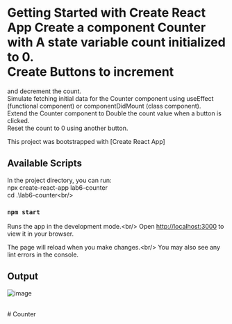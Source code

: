 # Getting Started with Create React App Create a component Counter with A state variable count initialized to 0.<br/> Create Buttons to increment
and decrement the count. <br/>Simulate fetching initial data for the Counter component using useEffect
(functional component) or componentDidMount (class component).<br/> Extend the Counter component
to Double the count value when a button is clicked. <br/>Reset the count to 0 using another button.<br/>

This project was bootstrapped with [Create React App]<br/>

## Available Scripts<br/>

In the project directory, you can run:<br/>
npx create-react-app lab6-counter<br/>
cd .\lab6-counter\<br/>

### `npm start`

Runs the app in the development mode.\<br/>
Open [http://localhost:3000](http://localhost:3000) to view it in your browser.<br/>

The page will reload when you make changes.\<br/>
You may also see any lint errors in the console.<br/>

## Output <br/>



![image](https://github.com/user-attachments/assets/fdfbafd5-a334-4067-848a-583e4d91423c)



<br/>
#   C o u n t e r 
 
 
